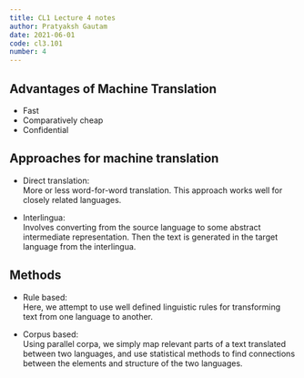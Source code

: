 ```yaml
---
title: CL1 Lecture 4 notes
author: Pratyaksh Gautam
date: 2021-06-01
code: cl3.101
number: 4
---
```


## Advantages of Machine Translation

- Fast
- Comparatively cheap
- Confidential

## Approaches for machine translation

- Direct translation:  
  More or less word-for-word translation. This approach works well
  for closely related languages.

- Interlingua:  
  Involves converting from the source language to some abstract intermediate
  representation. Then the text is generated in the target language from the interlingua.

## Methods

- Rule based:  
  Here, we attempt to use well defined linguistic rules for transforming text from one language to another.
  
- Corpus based:  
  Using parallel corpa, we simply map relevant parts of a text translated between two languages,
  and use statistical methods to find connections between the elements and structure of the two languages.
